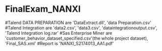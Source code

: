 # FinalExam_NANXI
#Talend DATA PREPARATION are 'DataExtract.dll', 'data Preparation.csv'
#Talend Integration are 'data2.csv', 'data3.csv', 'dataintegrationoutput.csv', 'Talend Integration log.rar'
#Sas Enterprise Miner are 'customer_behavior_dataset_specified.csv'(the whole project dataset), 'Final_SAS.xml'
#Report is 'NANXI_S2174013_AA1.pdf'
